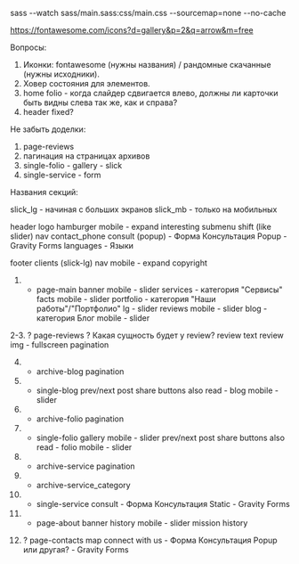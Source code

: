 
sass --watch sass/main.sass:css/main.css --sourcemap=none --no-cache

https://fontawesome.com/icons?d=gallery&p=2&q=arrow&m=free

Вопросы:
1. Иконки: fontawesome (нужны названия) / рандомные скачанные (нужны исходники).
2. Ховер состояния для элементов.
3. home folio - когда слайдер сдвигается влево, должны ли карточки быть видны слева так же, как и справа?
4. header fixed?

Не забыть доделки:
1. page-reviews
2. пагинация на страницах архивов
3. single-folio - gallery - slick
4. single-service - form

Названия секций:

slick_lg - начиная с больших экранов
slick_mb - только на мобильных

header
	logo
	hamburger
		mobile - expand
		interesting submenu shift (like slider)
	nav
	contact_phone
	consult (popup) - Форма Консультация Popup - Gravity Forms
	languages - Языки

footer
	clients (slick-lg)
	nav
		mobile - expand
	copyright



1. + page-main
	banner
		mobile - slider
	services - категория "Сервисы"
	facts
		mobile - slider
	portfolio - категория "Наши работы"/"Портфолио"
		lg - slider
	reviews
		mobile - slider
	blog - категория Блог
		mobile - slider

2-3. ? page-reviews
	? Какая сущность будет у review?
	review text
	review img - fullscreen
	pagination

4. + archive-blog
	pagination

5. + single-blog
	prev/next post
	share buttons
	also read - blog
		mobile - slider

6. + archive-folio
	pagination

7. + single-folio
	gallery
		mobile - slider
	prev/next post
	share buttons
	also read - folio
		mobile - slider

8. + archive-service
	pagination

9. + archive-service_category

10. + single-service
	consult - Форма Консультация Static - Gravity Forms

11. + page-about
	banner
	history
		mobile - slider
	mission
	history

12. ? page-contacts
	map
	connect with us - Форма Консультация Popup или другая? - Gravity Forms


